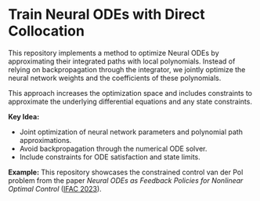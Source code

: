 # Train Neural ODEs with Direct Collocation

This repository implements a method to optimize Neural ODEs by approximating their integrated paths with local polynomials.
Instead of relying on backpropagation through the integrator, we jointly optimize the neural network weights and the coefficients of these polynomials.

This approach increases the optimization space and includes constraints to approximate the underlying differential equations and any state constraints.

**Key Idea:**
* Joint optimization of neural network parameters and polynomial path approximations.
* Avoid backpropagation through the numerical ODE solver.
* Include constraints for ODE satisfaction and state limits.

**Example:**
This repository showcases the constrained control van der Pol problem from the paper *Neural ODEs as Feedback Policies for Nonlinear Optimal Control* ([IFAC 2023](https://doi.org/10.1016/j.ifacol.2023.10.1248)).
